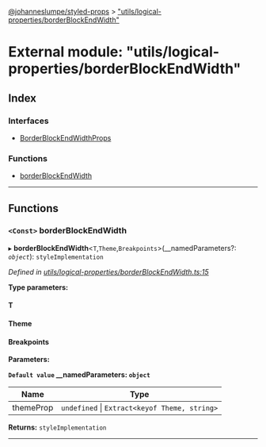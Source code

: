 [@johanneslumpe/styled-props](../README.md) > ["utils/logical-properties/borderBlockEndWidth"](../modules/_utils_logical_properties_borderblockendwidth_.md)

# External module: "utils/logical-properties/borderBlockEndWidth"

## Index

### Interfaces

* [BorderBlockEndWidthProps](../interfaces/_utils_logical_properties_borderblockendwidth_.borderblockendwidthprops.md)

### Functions

* [borderBlockEndWidth](_utils_logical_properties_borderblockendwidth_.md#borderblockendwidth)

---

## Functions

<a id="borderblockendwidth"></a>

### `<Const>` borderBlockEndWidth

▸ **borderBlockEndWidth**<`T`,`Theme`,`Breakpoints`>(__namedParameters?: *`object`*): `styleImplementation`

*Defined in [utils/logical-properties/borderBlockEndWidth.ts:15](https://github.com/johanneslumpe/styled-props/blob/8e709f1/src/utils/logical-properties/borderBlockEndWidth.ts#L15)*

**Type parameters:**

#### T 
#### Theme 
#### Breakpoints 
**Parameters:**

**`Default value` __namedParameters: `object`**

| Name | Type |
| ------ | ------ |
| themeProp | `undefined` \| `Extract<keyof Theme, string>` |

**Returns:** `styleImplementation`

___

